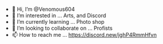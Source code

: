 - 👋 Hi, I’m @Venomous604
- 👀 I’m interested in ... Arts, and Discord
- 🌱 I’m currently learning ... Photo shop
- 💞️ I’m looking to collaborate on ... Profists
- 📫 How to reach me ... https://discord.new/jghP4RmmHfvn

<!---
Venomous604 is a ✨ special ✨ repository 
--->
